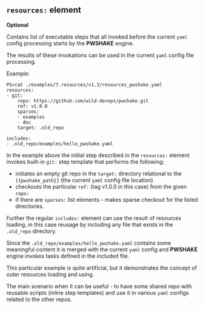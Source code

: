 ## **`resources:` element**

**Optional**

Contains list of executable steps that all invoked before the current `yaml` config processing starts by the **PWSHAKE** engine.

The results of these invokations can be used in the current `yaml` config file processing.

Example:
```
PS>cat ./examples/7.resources/v1.3/resources_pwshake.yaml
resources:
- git:
    repo: https://github.com/wild-devops/pwshake.git
    ref: v1.0.0
    sparses:
    - examples
    - doc
    target: .old_repo

includes:
- .old_repo/examples/hello_pwshake.yaml
```
In the example above the initial step described in the `resources:` element invokes built-in `git:` step template that performs the following:
* initiates an empty git repo in the `target:` directory relational to the `{{pwshake_path}}` (the current `yaml` config file location)
* checkouts the particular `ref:` (tag v1.0.0 in this case) from the given `repo:`
* if there are `sparses:` list elements - makes sparse checkout for the listed directories.

Further the regular `includes:` element can use  the result of resources loading, in this case reusage by including any file that exists in the `.old_repo` directory.

Since the `.old_repo/examples/hello_pwshake.yaml` contains some meaningful content it is merged with the current `yaml` config and **PWSHAKE** engine invokes tasks defined in the included file.

This particular example is quite artificial, but it demonstrates the concept of outer resources loading and using.

The main scenario when it can be useful - to have some shared repo with reusable scripts (inline step templates) and use it in various `yaml` configs related to the other repos.
